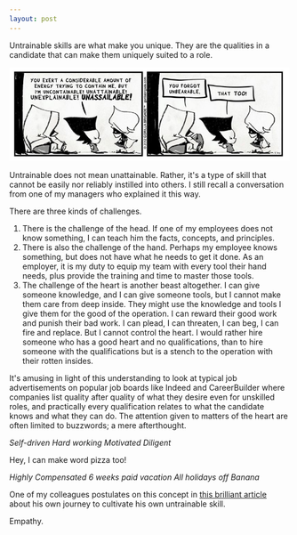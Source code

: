```yaml
---
layout: post
---
```


Untrainable skills are what make you unique. They are the qualities in a candidate that can make them uniquely suited to a role.

![Untrainable](/assets/img/untrainable.jpg)

Untrainable does not mean unattainable. Rather, it's a type of skill that cannot be easily nor reliably instilled into others. I still recall a conversation from one of my managers who explained it this way.

There are three kinds of challenges.

1. There is the challenge of the head. If one of my employees does not know something, I can teach him the facts, concepts, and principles.
2. There is also the challenge of the hand. Perhaps my employee knows something, but does not have what he needs to get it done. As an employer, it is my duty to equip my team with every tool their hand needs, plus provide the training and time to master those tools.
3. The challenge of the heart is another beast altogether. I can give someone knowledge, and I can give someone tools, but I cannot make them care from deep inside. They might use the knowledge and tools I give them for the good of the operation. I can reward their good work and punish their bad work. I can plead, I can threaten, I can beg, I can fire and replace. But I cannot control the heart. I would rather hire someone who has a good heart and no qualifications, than to hire someone with the qualifications but is a stench to the operation with their rotten insides.

It's amusing in light of this understanding to look at typical job advertisements on popular job boards like Indeed and CareerBuilder where companies list quality after quality of what they desire even for unskilled roles, and practically every qualification relates to what the candidate knows and what they can do. The attention given to matters of the heart are often limited to buzzwords; a mere afterthought.

*Self-driven
Hard working
Motivated
Diligent*

Hey, I can make word pizza too!

*Highly Compensated
6 weeks paid vacation
All holidays off
Banana*



 One of my colleagues postulates on this concept in [this brilliant article](https://hunterhansen.net/2018/10/18/the-life-autistic-can-empathy-be-learned/?fbclid=IwAR10vg_xIi0qOd9lQQIQ6basUSsEB0UZnc1IFoUsM3hf_Rp8zkit6N0_PW4) about his own journey to cultivate his own untrainable skill.

Empathy.
